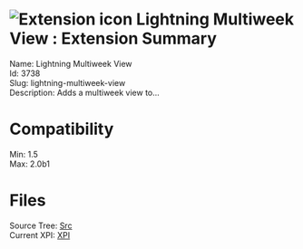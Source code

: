 # ![Extension icon](https://addons.thunderbird.net/static/img/addon-icons/default-64.png) Lightning Multiweek View : Extension Summary

Name: Lightning Multiweek View  
Id: 3738  
Slug: lightning-multiweek-view  
Description: Adds a multiweek view to...
  

# Compatibility
Min: 1.5  
Max: 2.0b1  

# Files

Source Tree: [Src](C:/Dev/Thunderbird/ThunderKdB/xall/xOther/3738-lightning-multiweek-view/src)  
Current XPI: [XPI](C:/Dev/Thunderbird/ThunderKdB/xall/xOther/3738-lightning-multiweek-view/xpi)  




